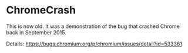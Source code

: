 # ChromeCrash

This is now old. It was a demonstration of the bug that crashed Chrome back in September 2015.

Details: https://bugs.chromium.org/p/chromium/issues/detail?id=533361
